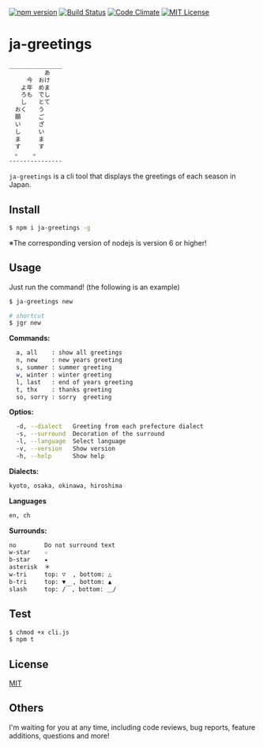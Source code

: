 
[![npm version](https://badge.fury.io/js/ja-greetings.svg)](https://badge.fury.io/js/ja-greetings)
[![Build Status](https://travis-ci.org/k-kuwahara/ja-greetings.svg?branch=master)](https://travis-ci.org/k-kuwahara/ja-greetings)
[![Code Climate](https://codeclimate.com/github/k-kuwahara/ja-greetings/badges/gpa.svg)](https://codeclimate.com/github/k-kuwahara/ja-greetings)
[![MIT License](http://img.shields.io/badge/license-MIT-blue.svg?style=flat)](LICENSE)

# ja-greetings

```bash
_______________
　　　　　　あ
　　　今　おけ
　　よ年　めま
　　ろも　でし
　　し　　とて
　おく　　う
　願　　　ご
　い　　　ざ
　し　　　い
　ま　　　ま
　す　　　す
　。　　 。
---------------
```

`ja-greetings` is a cli tool that displays the greetings of each season in Japan.


## Install

```bash
$ npm i ja-greetings -g
```

※The corresponding version of nodejs is version 6 or higher!


## Usage

Just run the command! (the following is an example)

```bash
$ ja-greetings new

# shortcut
$ jgr new
```


__Commands:__

```bash
  a, all    : show all greetings
  n, new    : new years greeting
  s, summer : summer greeting
  w, winter : winter greeting
  l, last   : end of years greeting
  t, thx    : thanks greeting
  so, sorry : sorry  greeting
```

__Optios:__

```bash
  -d, --dialect   Greeting from each prefecture dialect
  -s, --surround  Decoration of the surround
  -l, --language  Select language
  -v, --version   Show version
  -h, --help      Show help
```


__Dialects:__

```bash
kyoto, osaka, okinawa, hiroshima
```

__Languages__

```bash
en, ch
```

__Surrounds:__

```bash
no        Do not surround text
w-star    ☆
b-star    ★
asterisk  ＊
w-tri     top: ▽  , bottom: △
b-tri     top: ▼  , bottom: ▲
slash     top: /￣, bottom: ＿/
```

## Test

```bash
$ chmod +x cli.js
$ npm t
```


## License
[MIT](https://github.com/k-kuwahara/ja-greetings/blob/master/LICENSE)


## Others
I'm waiting for you at any time, including code reviews, bug reports, feature additions, questions and more!
